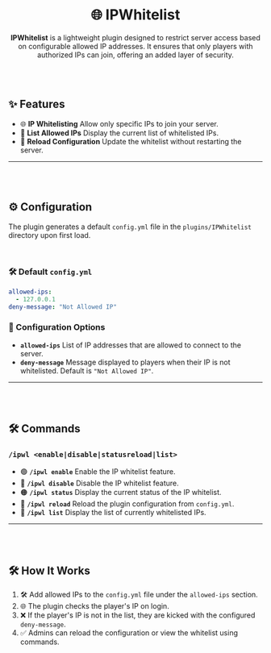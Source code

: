 
<div align="center">

# 🌐 IPWhitelist

**IPWhitelist** is a lightweight plugin designed to restrict server access based on configurable allowed IP addresses. It ensures that only players with authorized IPs can join, offering an added layer of security.

</div>

<br><br>

## ✨ Features

- 🌐 **IP Whitelisting** Allow only specific IPs to join your server.
- 📜 **List Allowed IPs** Display the current list of whitelisted IPs.
- 🔄 **Reload Configuration** Update the whitelist without restarting the server.

---

<br><br>

## ⚙️ Configuration

The plugin generates a default `config.yml` file in the `plugins/IPWhitelist` directory upon first load.

<br>

### 🛠️ Default `config.yml`
```yaml
allowed-ips:
  - 127.0.0.1
deny-message: "Not Allowed IP"
```

### 🔧 Configuration Options
- **`allowed-ips`** List of IP addresses that are allowed to connect to the server.
- **`deny-message`** Message displayed to players when their IP is not whitelisted. Default is `"Not Allowed IP"`.

---

<br><br>

## 🛠️ Commands

### `/ipwl <enable|disable|statusreload|list>`
- 🟢 **`/ipwl enable`** Enable the IP whitelist feature.
- 🔴 **`/ipwl disable`** Disable the IP whitelist feature.
- 🟠 **`/ipwl status`** Display the current status of the IP whitelist.
- 🔄 **`/ipwl reload`** Reload the plugin configuration from `config.yml`.
- 📜 **`/ipwl list`** Display the list of currently whitelisted IPs.

---

<br><br>

## 🛠️ How It Works

1. 🛠️ Add allowed IPs to the `config.yml` file under the `allowed-ips` section.
2. 🌐 The plugin checks the player's IP on login.
3. ❌ If the player's IP is not in the list, they are kicked with the configured `deny-message`.
4. ✅ Admins can reload the configuration or view the whitelist using commands.
